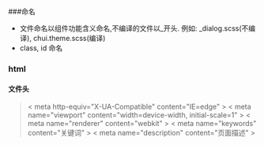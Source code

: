 ###命名
+ 文件命名以组件功能含义命名,不编译的文件以_开头. 例如: _dialog.scss(不编译), chui.theme.scss(编译)
+ class, id 命名
   
### html
#### 文件头
>< meta http-equiv="X-UA-Compatible" content="IE=edge" >
>< meta name="viewport" content="width=device-width, initial-scale=1" >
>< meta name="renderer" content="webkit" >
>< meta name="keywords" content="关键词" >
>< meta name="description" content="页面描述" >